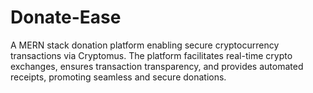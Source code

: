 # Donate-Ease
A MERN stack donation platform enabling secure cryptocurrency transactions via Cryptomus. The platform facilitates real-time crypto exchanges, ensures transaction transparency, and provides automated receipts, promoting seamless and secure donations.
